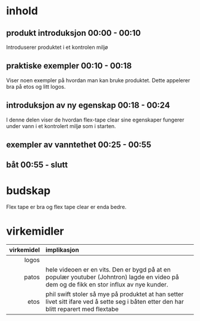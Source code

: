 # inhold

## produkt introduksjon 00:00 - 00:10

Introduserer produktet i et kontrolen miljø

## praktiske exempler 00:10 - 00:18

Viser noen exempler på hvordan man kan bruke produktet. Dette appelerer bra på etos og litt logos.

## introduksjon av ny egenskap 00:18 - 00:24

I denne delen viser de hvordan flex-tape clear sine egenskaper fungerer under vann i et kontrolert miljø som i starten.

## exempler av vanntethet 00:25 - 00:55

## båt 00:55 - slutt

# budskap

Flex tape er bra og flex tape clear er enda bedre.

# virkemidler

| virkemidel | implikasjon|
| ---------: | :- |
| logos|  |
|      patos | hele videoen er en vits. Den er bygd på at en populær youtuber (Johntron) lagde en video på dem og de fikk en stor influx av nye kunder. |
|       etos | phil swift stoler så mye på produktet at han setter livet sitt ifare ved å sette seg i båten etter den har blitt reparert med flextabe |

